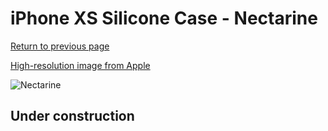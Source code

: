 # iPhone XS Silicone Case - Nectarine

[Return to previous page](/iphone_x)

[High-resolution image from Apple](https://store.storeimages.cdn-apple.com/8756/as-images.apple.com/is/MTFA2?wid=4500&hei=4500&fmt=png)

<div style="width: 512px"><img src="/almost_uncompressed/MTFA2.webp" alt="Nectarine"></div>

## Under construction
